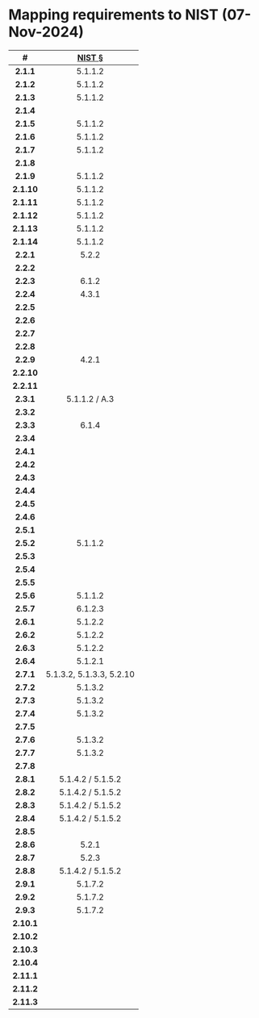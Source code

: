 # Mapping requirements to NIST (07-Nov-2024)

| # | [NIST §](https://pages.nist.gov/800-63-3/sp800-63b.html) |
| :---: | :---: |
| **2.1.1** | 5.1.1.2 |
| **2.1.2** | 5.1.1.2 |
| **2.1.3** | 5.1.1.2 |
| **2.1.4** |  |
| **2.1.5** | 5.1.1.2 |
| **2.1.6** | 5.1.1.2 |
| **2.1.7** | 5.1.1.2 |
| **2.1.8** |  |
| **2.1.9** | 5.1.1.2 |
| **2.1.10** | 5.1.1.2 |
| **2.1.11** | 5.1.1.2 |
| **2.1.12** | 5.1.1.2 |
| **2.1.13** | 5.1.1.2 |
| **2.1.14** | 5.1.1.2 |
| **2.2.1** | 5.2.2 |
| **2.2.2** |  |
| **2.2.3** | 6.1.2 |
| **2.2.4** | 4.3.1 |
| **2.2.5** |  |
| **2.2.6** |  |
| **2.2.7** |  |
| **2.2.8** |  |
| **2.2.9** | 4.2.1 |
| **2.2.10** |  |
| **2.2.11** |  |
| **2.3.1** | 5.1.1.2 / A.3 |
| **2.3.2** |  |
| **2.3.3** | 6.1.4 |
| **2.3.4** |  |
| **2.4.1** |  |
| **2.4.2** |  |
| **2.4.3** |  |
| **2.4.4** |  |
| **2.4.5** |  |
| **2.4.6** |  |
| **2.5.1** |  |
| **2.5.2** | 5.1.1.2 |
| **2.5.3** |  |
| **2.5.4** |  |
| **2.5.5** |  |
| **2.5.6** | 5.1.1.2 |
| **2.5.7** | 6.1.2.3 |
| **2.6.1** | 5.1.2.2 |
| **2.6.2** | 5.1.2.2 |
| **2.6.3** | 5.1.2.2 |
| **2.6.4** | 5.1.2.1 |
| **2.7.1** | 5.1.3.2, 5.1.3.3, 5.2.10 |
| **2.7.2** | 5.1.3.2 |
| **2.7.3** | 5.1.3.2 |
| **2.7.4** | 5.1.3.2 |
| **2.7.5** |  |
| **2.7.6** | 5.1.3.2 |
| **2.7.7** | 5.1.3.2 |
| **2.7.8** |  |
| **2.8.1** | 5.1.4.2 / 5.1.5.2 |
| **2.8.2** | 5.1.4.2 / 5.1.5.2 |
| **2.8.3** | 5.1.4.2 / 5.1.5.2 |
| **2.8.4** | 5.1.4.2 / 5.1.5.2 |
| **2.8.5** |  |
| **2.8.6** | 5.2.1 |
| **2.8.7** | 5.2.3 |
| **2.8.8** | 5.1.4.2 / 5.1.5.2 |
| **2.9.1** | 5.1.7.2 |
| **2.9.2** | 5.1.7.2 |
| **2.9.3** | 5.1.7.2 |
| **2.10.1** |  |
| **2.10.2** |  |
| **2.10.3** |  |
| **2.10.4** |  |
| **2.11.1** |  |
| **2.11.2** |  |
| **2.11.3** |  |